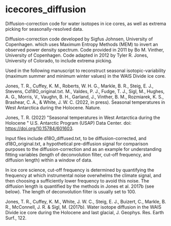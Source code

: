 # icecores_diffusion
Diffusion-correction code for water isotopes in ice cores, as well as extrema picking for seasonally-resolved data.

Diffusion-correction code developed by Sigfus Johnsen, 
University of Copenhagen. which uses Maximum Entropy 
Methods (MEM) to invert an observed power density spectrum.
Code provided in 2011 by Bo M. Vinther, University of Copenhagen.
Code adapted in 2012 by Tyler R. Jones, University of Colorado,
to include extrema picking.

Used in the following manuscript to reconstruct seasonal
isotopic-variability (maximum summer and minimum winter values)
in the WAIS Divide ice core.

Jones, T. R., Cuffey, K. M., Roberts, W. H. G., Markle, B. R., 
Steig, E. J., Stevens, Cd18O_original.txt. M., Valdes, P. J., Fudge, T. J., 
Sigl, M., Hughes, A. G., Morris, V., Vaughn, B. H., Garland, J., 
Vinther, B. M., Rozmiarek, K. S., Brashear, C. A., & 
White, J. W. C. (2022, in press). Seasonal temperatures in 
West Antarctica during the Holocene. Nature.

Jones, T. R. (2022) "Seasonal temperatures in West Antarctica 
during the Holocene " U.S. Antarctic Program (USAP) Data Center. 
doi: https://doi.org/10.15784/601603.

Input files include d18O_diffused.txt, to be diffusion-corrected,
and d18O_original.txt, a hypothetical pre-diffusion signal for
comparison purposes to the diffusion-correction and as an 
example for understanding fitting variables (length of 
deconvolution filter, cut-off frequency, and diffusion length)
within a window of data.

In ice core science, cut-off frequency is determined by 
quantifying the frequency at which instrumental noise 
overwhelms the climate signal, and then choosing a sufficiently 
lower frequency to avoid this noise. The diffusion length
is quantified by the methods in Jones et al. 2017b (see below).
The length of deconvolution filter is usually set to 100.

Jones, T. R., Cuffey, K. M., White, J. W. C., Steig, E. J., 
Buizert, C., Markle, B. R., McConnell, J. R. & Sigl, M. (2017b). 
Water isotope diffusion in the WAIS Divide ice core during 
the Holocene and last glacial, J. Geophys. Res. Earth Surf., 122.
